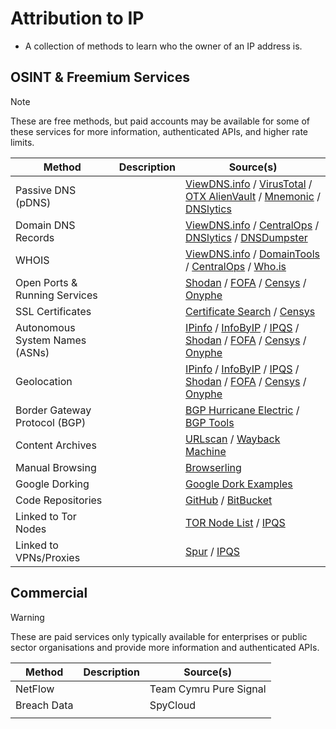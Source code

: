 # Attribution to IP
- A collection of methods to learn who the owner of an IP address is.

## OSINT & Freemium Services
> [!NOTE]
> These are free methods, but paid accounts may be available for some of these services for more information, authenticated APIs, and higher rate limits.

| Method | Description | Source(s) |
| --- | --- | --- |
| Passive DNS (pDNS) | | [ViewDNS.info](https://viewdns.info) / [VirusTotal](https://www.virustotal.com)  / [OTX AlienVault](https://otx.alienvault.com/) / [Mnemonic](https://passivedns.mnemonic.no/) / [DNSlytics](https://search.dnslytics.com/) |
| Domain DNS Records | | [ViewDNS.info](https://viewdns.info) / [CentralOps](https://centralops.net/co/) / [DNSlytics](https://search.dnslytics.com/) / [DNSDumpster](https://dnsdumpster.com/) |
| WHOIS | | [ViewDNS.info](https://viewdns.info) / [DomainTools](https://whois.domaintools.com/) / [CentralOps](https://centralops.net/co/) / [Who.is](https://who.is/) |
| Open Ports & Running Services | | [Shodan](https://www.shodan.io/) / [FOFA](https://en.fofa.info/) / [Censys](https://search.censys.io/) / [Onyphe](https://search.onyphe.io/) |
| SSL Certificates | | [Certificate Search](https://crt.sh) / [Censys](https://search.censys.io/) |
| Autonomous System Names (ASNs) | | [IPinfo](https://ipinfo.io/) / [InfoByIP](https://www.infobyip.com/) / [IPQS](https://www.ipqualityscore.com/) / [Shodan](https://www.shodan.io/) / [FOFA](https://en.fofa.info/) / [Censys](https://search.censys.io/) / [Onyphe](https://search.onyphe.io/) |
| Geolocation | | [IPinfo](https://ipinfo.io/) / [InfoByIP](https://www.infobyip.com/) / [IPQS](https://www.ipqualityscore.com/) / [Shodan](https://www.shodan.io/) / [FOFA](https://en.fofa.info/) / [Censys](https://search.censys.io/) / [Onyphe](https://search.onyphe.io/) |
| Border Gateway Protocol (BGP) | | [BGP Hurricane Electric](https://bgp.he.net/) / [BGP Tools](https://bgp.tools/) |
| Content Archives | | [URLscan](https://urlscan.io/) / [Wayback Machine](https://web.archive.org/) |
| Manual Browsing | | [Browserling](https://www.browserling.com/) |
| Google Dorking | | [Google Dork Examples](https://github.com/BushidoUK/OSINT-SearchOperators/blob/main/GoogleDorks.csv) |
| Code Repositories | | [GitHub](https://github.com/) / [BitBucket](https://bitbucket.org/) |
| Linked to Tor Nodes | | [TOR Node List](https://dev.dan.me.uk/tornodes) / [IPQS](https://www.ipqualityscore.com/) |
| Linked to VPNs/Proxies | | [Spur](https://spur.us/context/me) / [IPQS](https://www.ipqualityscore.com/) |

## Commercial
> [!WARNING]
> These are paid services only typically available for enterprises or public sector organisations and provide more information and authenticated APIs.

| Method | Description | Source(s) |
| --- | --- | --- |
| NetFlow |  | Team Cymru Pure Signal |
| Breach Data |  | SpyCloud  |
|  |  |  |
